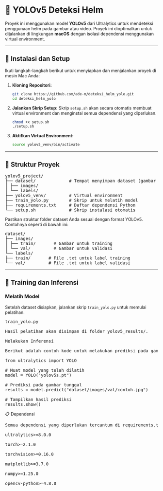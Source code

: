 # 🛵 YOLOv5 Deteksi Helm

Proyek ini menggunakan model **YOLOv5** dari Ultralytics untuk mendeteksi penggunaan helm pada gambar atau video. Proyek ini dioptimalkan untuk dijalankan di lingkungan **macOS** dengan isolasi dependensi menggunakan virtual environment.



---

## 🚀 Instalasi dan Setup

Ikuti langkah-langkah berikut untuk menyiapkan dan menjalankan proyek di mesin Mac Anda:

1.  **Kloning Repositori:**
    ```bash
    git clone https://github.com/ade-m/deteksi_helm_yolo.git
    cd deteksi_helm_yolo
    ```

2.  **Jalankan Skrip Setup:**
    Skrip `setup.sh` akan secara otomatis membuat virtual environment dan menginstal semua dependensi yang diperlukan.
    ```bash
    chmod +x setup.sh
    ./setup.sh
    ```

3.  **Aktifkan Virtual Environment:**
    ```bash
    source yolov5_venv/bin/activate
    ```

---

## 📂 Struktur Proyek
<pre>
yolov5_project/
├── dataset/             # Tempat menyimpan dataset (gambar dan label)
│ ├── images/
│ └── labels/
├── yolov5_venv/         # Virtual environment
├── train_yolo.py        # Skrip untuk melatih model
├── requirements.txt     # Daftar dependensi Python
└── setup.sh             # Skrip instalasi otomatis
</pre>
Pastikan struktur folder dataset Anda sesuai dengan format YOLOv5. Contohnya seperti di bawah ini:
<pre>
dataset/
├── images/
│ ├── train/       # Gambar untuk training
│ └── val/         # Gambar untuk validasi
└── labels/
├── train/       # File .txt untuk label training
└── val/         # File .txt untuk label validasi
</pre>
---

## 🧠 Training dan Inferensi

### **Melatih Model**

Setelah dataset disiapkan, jalankan skrip `train_yolo.py` untuk memulai pelatihan.
<pre>
train_yolo.py

Hasil pelatihan akan disimpan di folder yolov5_results/.

Melakukan Inferensi

Berikut adalah contoh kode untuk melakukan prediksi pada gambar setelah model dilatih.

from ultralytics import YOLO

# Muat model yang telah dilatih
model = YOLO("yolov5s.pt")  

# Prediksi pada gambar tunggal
results = model.predict("dataset/images/val/contoh.jpg")

# Tampilkan hasil prediksi
results.show()
</pre>

📋 Dependensi
<pre>
Semua dependensi yang diperlukan tercantum di requirements.txt.

ultralytics>=8.0.0

torch>=2.1.0

torchvision>=0.16.0

matplotlib>=3.7.0

numpy>=1.25.0

opencv-python>=4.8.0
</pre>